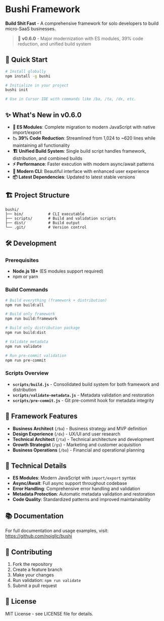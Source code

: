 # Bushi Framework

**Build Shit Fast** - A comprehensive framework for solo developers to build micro-SaaS businesses.

> 🚀 **v0.6.0** - Major modernization with ES modules, 39% code reduction, and unified build system

## 🚀 Quick Start

```bash
# Install globally
npm install -g bushi

# Initialize in your project
bushi init

# Use in Cursor IDE with commands like /ba, /ta, /dx, etc.
```

## ✨ What's New in v0.6.0

- **🔄 ES Modules**: Complete migration to modern JavaScript with native import/export
- **📉 39% Code Reduction**: Streamlined from 1,024 to ~620 lines while maintaining all functionality
- **🏗️ Unified Build System**: Single build script handles framework, distribution, and combined builds
- **⚡ Performance**: Faster execution with modern async/await patterns
- **🔧 Modern CLI**: Beautiful interface with enhanced user experience
- **📦 Latest Dependencies**: Updated to latest stable versions

## 🏗️ Project Structure

```
bushi/
├── bin/           # CLI executable
├── scripts/       # Build and validation scripts
├── dist/          # Build output
└── .git/          # Version control
```

## 🛠️ Development

### Prerequisites
- **Node.js 18+** (ES modules support required)
- npm or yarn

### Build Commands
```bash
# Build everything (framework + distribution)
npm run build:all

# Build only framework
npm run build:framework

# Build only distribution package
npm run build:dist

# Validate metadata
npm run validate

# Run pre-commit validation
npm run pre-commit
```

### Scripts Overview

- **`scripts/build.js`** - Consolidated build system for both framework and distribution
- **`scripts/validate-metadata.js`** - Metadata validation and restoration
- **`scripts/pre-commit.js`** - Git pre-commit hook for metadata integrity

## 🎯 Framework Features

- **Business Architect** (`/ba`) - Business strategy and MVP definition
- **Design Experience** (`/dx`) - UX/UI and user research
- **Technical Architect** (`/ta`) - Technical architecture and development
- **Growth Strategist** (`/gs`) - Marketing and customer acquisition
- **Business Operations** (`/bo`) - Financial and operational planning

## 🔧 Technical Details

- **ES Modules**: Modern JavaScript with `import/export` syntax
- **Async/Await**: Full async support throughout codebase
- **Error Handling**: Comprehensive error handling and validation
- **Metadata Protection**: Automatic metadata validation and restoration
- **Code Quality**: Standardized patterns and improved maintainability

## 📚 Documentation

For full documentation and usage examples, visit: https://github.com/noigllc/bushi

## 🤝 Contributing

1. Fork the repository
2. Create a feature branch
3. Make your changes
4. Run validation: `npm run validate`
5. Submit a pull request

## 📄 License

MIT License - see LICENSE file for details.

